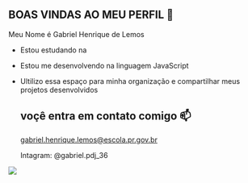 ## BOAS VINDAS AO MEU PERFIL 💙

Meu Nome é Gabriel Henrique de Lemos

- Estou estudando na 
- Estou me desenvolvendo na linguagem JavaScript
- Ultilizo essa espaço para minha organização e compartilhar meus projetos desenvolvidos

  ## voçê entra em contato comigo 📫

  gabriel.henrique.lemos@escola.pr.gov.br
  
  Intagram: @gabriel.pdj_36

![](https://media1.tenor.com/m/3D1C5I4742sAAAAC/cristiano-ronaldo-ronaldo.gif)
